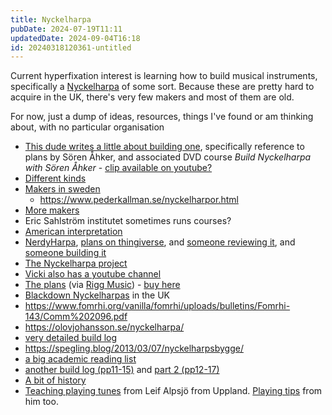 ```yaml
---
title: Nyckelharpa
pubDate: 2024-07-19T11:11
updatedDate: 2024-09-04T16:18
id: 20240318120361-untitled
---
```


Current hyperfixation interest is learning how to build musical instruments, specifically a [Nyckelharpa](https://en.wikipedia.org/wiki/Nyckelharpa) of some sort. Because these are pretty hard to acquire in the UK, there's very few makers and most of them are old.

For now, just a dump of ideas, resources, things I've found or am thinking about, with no particular organisation

- [This dude writes a little about building one](https://www.nyckelharpa.org/wp-content/uploads/nn_37.pdf), specifically reference to plans by Sören Åhker, and associated DVD course _Build Nyckelharpa with Sören Åhker_ - [clip available on youtube?](https://www.youtube.com/watch?v=UEVolmHI5rE)
- [Different kinds](https://nyckelharpansforum.net/harpmodellerna.htm)
- [Makers in sweden](https://nyckelharpan.org/instrumentet/harpbyggare/)
  - <https://www.pederkallman.se/nyckelharpor.html>
- [More makers](https://www.emeliewaldken.net/nyckelharpabuilders)
- Eric Sahlström institutet sometimes runs courses?
- [American interpretation](https://www.youtube.com/watch?v=1gUFyMvHjrs)
- [NerdyHarpa](https://www.nerdygurdy.nl/product/nerdyharpa-v3-kit/), [plans on thingiverse](https://www.thingiverse.com/thing:4845356), and [someone reviewing it](https://www.youtube.com/watch?v=YBzz0T3MEPk), and [someone building it](https://www.youtube.com/watch?v=WnYX3MSRk84)
- [The Nyckelharpa project](https://nyckelharpa.me.uk/)
- [Vicki also has a youtube channel](https://www.youtube.com/@NyckelharpaUK)
- [The plans](https://www.sorenahker.com/) (via [Rigg Music](https://www.riggmusic.co.uk/)) - [buy here](https://www.sorenahker.com/sortiment/order.htm)
- [Blackdown Nyckelharpas](http://www.blackdownharpas.uk/home.html) in the UK
- <https://www.fomrhi.org/vanilla/fomrhi/uploads/bulletins/Fomrhi-143/Comm%202096.pdf>
- <https://olovjohansson.se/nyckelharpa/>
- [very detailed build log](https://doughtysnyckelharpabuild.blogspot.com/)
- <https://spegling.blog/2013/03/07/nyckelharpsbygge/>
- [a big academic reading list](https://janinebuisman.blogspot.com/2016/07/read-watch-learn.html)
- [another build log (pp11-15)](https://www.nyckelharpa.org/wp-content/uploads/NyckNotes51.pdf) and [part 2 (pp12-17)](https://www.nyckelharpa.org/wp-content/uploads/NyckNotes52C.pdf)
- [A bit of history](https://www.youtube.com/watch?v=lr8hVcI43s0)
- [Teaching playing tunes](https://www.youtube.com/@leifalpsjo6324/videos) from Leif Alpsjö from Uppland. [Playing tips](https://www.nyckelharpa.org/tips/spela-battre-column/play07/) from him too.
